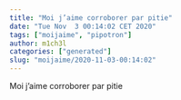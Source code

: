 ```yaml
---
title: "Moi j’aime corroborer par pitie"
date: "Tue Nov  3 00:14:02 CET 2020"
tags: ["moijaime", "pipotron"]
author: m1ch3l
categories: ["generated"]
slug: "moijaime/2020-11-03-00:14:02"
---
```


Moi j’aime corroborer par pitie
